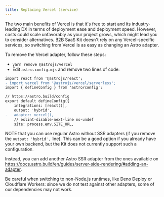 ```yaml
---
title: Replacing Vercel (service)
---
```


The two main benefits of Vercel is that it's free to start and its industry-leading DX in terms of deployment ease and deployment speed. However, costs could scale unfavorably as your project grows, which might lead you to consider alternatives. B2B SaaS Kit doesn't rely on any Vercel-specific services, so switching from Vercel is as easy as changing an Astro adapter.

To remove the Vercel adapter, follow these steps:

- `yarn remove @astrojs/vercel`
- Edit `astro.config.mjs` and remove two lines of code:

```diff
import react from '@astrojs/react';
- import vercel from '@astrojs/vercel/serverless';
import { defineConfig } from 'astro/config';

// https://astro.build/config
export default defineConfig({
	integrations: [react()],
	output: 'hybrid',
-	adapter: vercel(),
	// eslint-disable-next-line no-undef
	site: process.env.SITE_URL,
```

<p class="text-sm pl-4">NOTE that you can use regular Astro without SSR adapters (if you remove the <code class="whitespace-nowrap">output: 'hybrid',</code> line). This can be a good option if you already have your own backend, but the Kit does not currently support such a configuration.</p>

Instead, you can add another Astro SSR adapter from the ones available on https://docs.astro.build/en/guides/server-side-rendering/#adding-an-adapter.

Be careful when switching to non-Node.js runtimes, like Deno Deploy or Cloudflare Workers: since we do not test against other adapters, some of our dependencies may not work.
